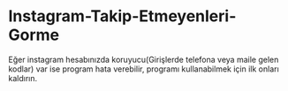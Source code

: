 # Instagram-Takip-Etmeyenleri-Gorme

Eğer instagram hesabınızda koruyucu(Girişlerde telefona veya maile gelen kodlar) var ise program hata verebilir, programı kullanabilmek için ilk onları kaldırın.
